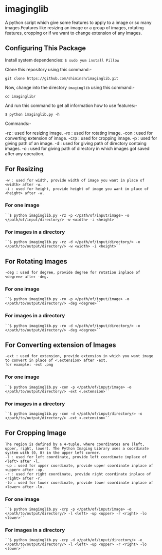 # imaginglib
 
A python script which give some features to apply to a image or so many images.Features like resizing an image or a group of images, rotating features, cropping or if we want to change extension of any images.
 
## Configuring This Package
 
Install system dependencies: ``$ sudo yum install Pillow``
 
Clone this repository using this command:-
   
    git clone https://github.com/shiminsh/imaginglib.git
 
Now, change into the directory `imaginglib` using this command:-
   
    cd imaginglib/
 
And run this command to get all information how to use features:-
   
    $ python imaginglib.py -h
 
Commands:-
 
-rz  : used for resizing image.
-ro  : used for rotating image.
-con : used for converting extension of image.
-crp : used for cropping image.
-p   : used for giving path of an image.
-d   : used for giving path of directory containg images.
-o   : used for giving path of directory in which images got saved after any operation.
 
## For Resizing
 
    -w : used for width, provide width of image you want in place of <width> after -w.
    -i : used for height, provide height of image you want in place of <height> after -w.
 
### For one image
 
    ``$ python imaginglib.py -rz -p </path/of/input/image> -o </path/of/input/directory/> -w <width> -i <height>``
 
### For images in a directory
 
    ``$ python imaginglib.py -rz -d </path/of/input/directory/> -o </path/to/output/directory/> -w <width> -i <height>``
 
## For Rotating Images
 
    -deg : used for degree, provide degree for rotation inplace of <degree> after -deg.
 
### For one image
 
    ``$ python imaginglib.py -ro -p </path/of/input/image> -o </path/to/output/directory/> -deg <degree>``
 
### For images in a directory
 
    ``$ python imaginglib.py -ro -d </path/of/input/directory/> -o </path/to/output/directory/> -deg <degree>``
 
## For Converting extension of Images
 
    -ext : used for extension, provide extension in which you want image to convert in place of <.extension> after -ext.
    for example: -ext .png
 
### For one image
 
    ``$ python imaginglib.py -con -p </path/of/input/image> -o </path/to/output/directory/> -ext <.extension>``
 
### For images in a directory
 
    ``$ python imaginglib.py -con -d </path/of/input/directory/> -o </path/to/output/directory/> -ext <.extension>``
 
## For Cropping Image
   
    The region is defined by a 4-tuple, where coordinates are (left, upper, right, lower). The Python Imaging Library uses a coordinate system with (0, 0) in the upper left corner.
    -l : used for left coordinate, provide left coordinate inplace of <left> after -l.
    -up : used for upper coordinate, provide upper coordinate inplace of <upper> after -up.
    -r : used for right coordinate, provide right coordinate inplace of <right> after -r.
    -lo : used for lower coordinate, provide lower coordinate inplace of <lower> after -lo.
 
### For one image
 
    ``$ python imaginglib.py -crp -p </path/of/input/image> -o </path/to/output/directory/> -l <left> -up <upper> -r <right> -lo <lower>``
 
### For images in a directory
 
    ``$ python imaginglib.py -crp -d </path/of/input/directory/> -o </path/to/output/directory/> -l <left> -up <upper> -r <right> -lo <lower>``
